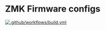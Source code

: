 # ZMK Firmware configs

[![.github/workflows/build.yml](https://github.com/amandeepsp/zmk-config/actions/workflows/build.yml/badge.svg)](https://github.com/amandeepsp/zmk-confg/actions/workflows/build.yml)
